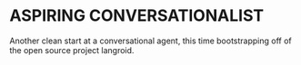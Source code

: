 # ASPIRING CONVERSATIONALIST

Another clean start at a conversational agent, this time bootstrapping off of the open source project langroid.


